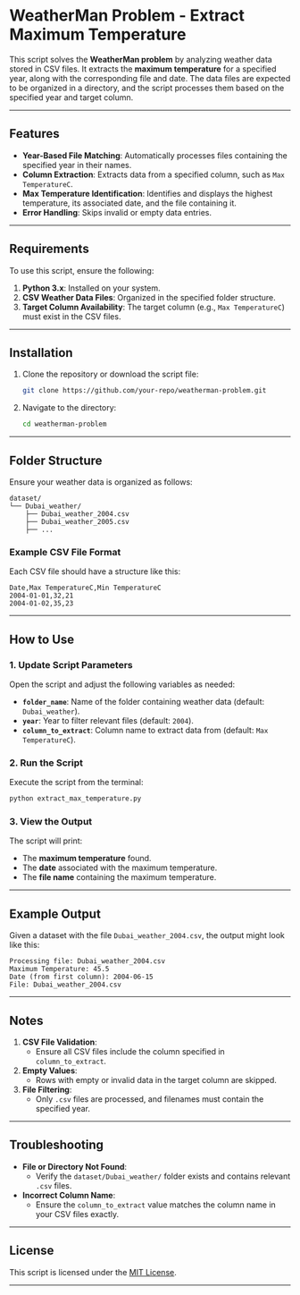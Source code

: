 # WeatherMan Problem - Extract Maximum Temperature

This script solves the **WeatherMan problem** by analyzing weather data stored in CSV files. It extracts the **maximum temperature** for a specified year, along with the corresponding file and date. The data files are expected to be organized in a directory, and the script processes them based on the specified year and target column.

---

## Features

- **Year-Based File Matching**: Automatically processes files containing the specified year in their names.
- **Column Extraction**: Extracts data from a specified column, such as `Max TemperatureC`.
- **Max Temperature Identification**: Identifies and displays the highest temperature, its associated date, and the file containing it.
- **Error Handling**: Skips invalid or empty data entries.

---

## Requirements

To use this script, ensure the following:

1. **Python 3.x**: Installed on your system.
2. **CSV Weather Data Files**: Organized in the specified folder structure.
3. **Target Column Availability**: The target column (e.g., `Max TemperatureC`) must exist in the CSV files.

---

## Installation

1. Clone the repository or download the script file:
   ```bash
   git clone https://github.com/your-repo/weatherman-problem.git
   ```
2. Navigate to the directory:
   ```bash
   cd weatherman-problem
   ```

---

## Folder Structure

Ensure your weather data is organized as follows:

```
dataset/
└── Dubai_weather/
    ├── Dubai_weather_2004.csv
    ├── Dubai_weather_2005.csv
    ├── ...
```

### Example CSV File Format
Each CSV file should have a structure like this:
```
Date,Max TemperatureC,Min TemperatureC
2004-01-01,32,21
2004-01-02,35,23
```

---

## How to Use

### 1. Update Script Parameters
Open the script and adjust the following variables as needed:

- **`folder_name`**: Name of the folder containing weather data (default: `Dubai_weather`).
- **`year`**: Year to filter relevant files (default: `2004`).
- **`column_to_extract`**: Column name to extract data from (default: `Max TemperatureC`).

### 2. Run the Script
Execute the script from the terminal:
```bash
python extract_max_temperature.py
```

### 3. View the Output
The script will print:
- The **maximum temperature** found.
- The **date** associated with the maximum temperature.
- The **file name** containing the maximum temperature.

---

## Example Output

Given a dataset with the file `Dubai_weather_2004.csv`, the output might look like this:

```plaintext
Processing file: Dubai_weather_2004.csv
Maximum Temperature: 45.5
Date (from first column): 2004-06-15
File: Dubai_weather_2004.csv
```

---

## Notes

1. **CSV File Validation**:
   - Ensure all CSV files include the column specified in `column_to_extract`.
2. **Empty Values**:
   - Rows with empty or invalid data in the target column are skipped.
3. **File Filtering**:
   - Only `.csv` files are processed, and filenames must contain the specified year.

---

## Troubleshooting

- **File or Directory Not Found**:
  - Verify the `dataset/Dubai_weather/` folder exists and contains relevant `.csv` files.
- **Incorrect Column Name**:
  - Ensure the `column_to_extract` value matches the column name in your CSV files exactly.

---

## License

This script is licensed under the [MIT License](LICENSE).

---
